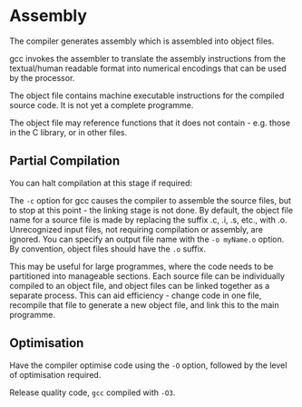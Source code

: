 # Assembly
The compiler generates assembly which is assembled into object files.

gcc invokes the assembler to translate the assembly instructions from the textual/human readable format into numerical encodings that can be used by the processor.

The object file contains machine executable instructions for the compiled source code. It is not yet a complete programme.

The object file may reference functions that it does not contain - e.g. those in the C library, or in other files.

## Partial Compilation
You can halt compilation at this stage if required:

The `-c` option for gcc causes the compiler to assemble the source files, but to stop at this point - the linking stage is not done. By default, the object file name for a source file is made by replacing the suffix .c, .i, .s, etc., with .o. Unrecognized input files, not requiring compilation or assembly, are ignored. You can specify an output file name with the `-o myName.o` option. By convention, object files should have the `.o` suffix.

This may be useful for large programmes, where the code needs to be partitioned into manageable sections. Each source file can be individually compiled to an object file, and object files can be linked together as a separate process. This can aid efficiency - change code in one file, recompile that file to generate a new object file, and link this to the main programme.

Optimisation
------------
Have the compiler optimise code using the `-O` option, followed by the level of optimisation required.

Release quality code, `gcc` compiled with `-O3`.

